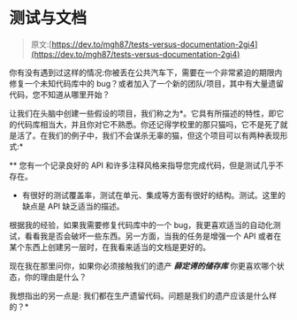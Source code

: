 # 测试与文档

> 原文:[https://dev.to/mgh87/tests-versus-documentation-2gi4](https://dev.to/mgh87/tests-versus-documentation-2gi4)

你有没有遇到过这样的情况:你被丢在公共汽车下，需要在一个非常紧迫的期限内修复一个未知代码库中的 bug？或者加入了一个新的团队/项目，其中有大量遗留代码，您不知道从哪里开始？

让我们在头脑中创建一些假设的项目，我们称之为*。它具有所描述的特性，即它的代码库相当大，并且你对它不熟悉。你还记得学校里的那只猫吗，它不是死了就是活了。在我们的例子中，我们不会谋杀无辜的猫，但这个项目可以有两种表现形式:*

 **   您有一个记录良好的 API 和许多注释风格来指导您完成代码，但是测试几乎不存在。
*   有很好的测试覆盖率，测试在单元、集成等方面有很好的结构。测试。这里的缺点是 API 缺乏适当的描述。

根据我的经验，如果我需要修复代码库中的一个 bug，我更喜欢适当的自动化测试，看看我是否会破坏一些东西。另一方面，当我的任务是增强一个 API 或者在某个东西上创建另一层时，在我看来适当的文档是更好的。

现在我在那里问你，如果你必须接触我们的遗产 ***薛定谔的储存库*** 你更喜欢哪个状态，你的理由是什么？

我想指出的另一点是:
我们都在生产遗留代码。问题是我们的遗产应该是什么样的？*